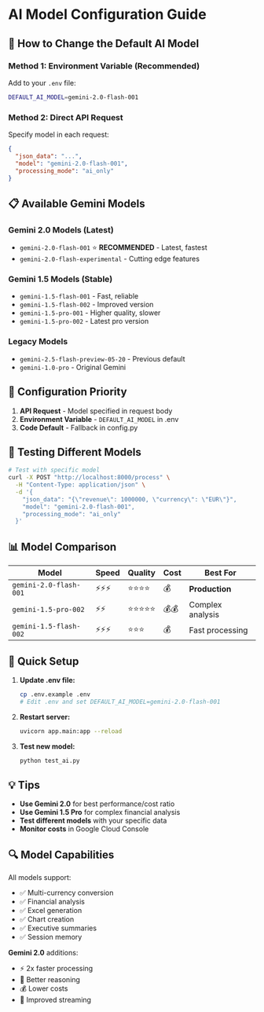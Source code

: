 # AI Model Configuration Guide

## 🤖 How to Change the Default AI Model

### **Method 1: Environment Variable (Recommended)**

Add to your `.env` file:
```bash
DEFAULT_AI_MODEL=gemini-2.0-flash-001
```

### **Method 2: Direct API Request**

Specify model in each request:
```json
{
  "json_data": "...",
  "model": "gemini-2.0-flash-001",
  "processing_mode": "ai_only"
}
```

## 📋 **Available Gemini Models**

### **Gemini 2.0 Models (Latest)**
- `gemini-2.0-flash-001` ⭐ **RECOMMENDED** - Latest, fastest
- `gemini-2.0-flash-experimental` - Cutting edge features

### **Gemini 1.5 Models (Stable)**
- `gemini-1.5-flash-001` - Fast, reliable
- `gemini-1.5-flash-002` - Improved version
- `gemini-1.5-pro-001` - Higher quality, slower
- `gemini-1.5-pro-002` - Latest pro version

### **Legacy Models**
- `gemini-2.5-flash-preview-05-20` - Previous default
- `gemini-1.0-pro` - Original Gemini

## 🔧 **Configuration Priority**

1. **API Request** - Model specified in request body
2. **Environment Variable** - `DEFAULT_AI_MODEL` in .env
3. **Code Default** - Fallback in config.py

## 🧪 **Testing Different Models**

```bash
# Test with specific model
curl -X POST "http://localhost:8000/process" \
  -H "Content-Type: application/json" \
  -d '{
    "json_data": "{\"revenue\": 1000000, \"currency\": \"EUR\"}",
    "model": "gemini-2.0-flash-001",
    "processing_mode": "ai_only"
  }'
```

## 📊 **Model Comparison**

| Model | Speed | Quality | Cost | Best For |
|-------|-------|---------|------|----------|
| `gemini-2.0-flash-001` | ⚡⚡⚡ | ⭐⭐⭐⭐ | 💰 | **Production** |
| `gemini-1.5-pro-002` | ⚡⚡ | ⭐⭐⭐⭐⭐ | 💰💰 | Complex analysis |
| `gemini-1.5-flash-002` | ⚡⚡⚡ | ⭐⭐⭐ | 💰 | Fast processing |

## 🚀 **Quick Setup**

1. **Update .env file:**
   ```bash
   cp .env.example .env
   # Edit .env and set DEFAULT_AI_MODEL=gemini-2.0-flash-001
   ```

2. **Restart server:**
   ```bash
   uvicorn app.main:app --reload
   ```

3. **Test new model:**
   ```bash
   python test_ai.py
   ```

## 💡 **Tips**

- **Use Gemini 2.0** for best performance/cost ratio
- **Use Gemini 1.5 Pro** for complex financial analysis
- **Test different models** with your specific data
- **Monitor costs** in Google Cloud Console

## 🔍 **Model Capabilities**

All models support:
- ✅ Multi-currency conversion
- ✅ Financial analysis
- ✅ Excel generation
- ✅ Chart creation
- ✅ Executive summaries
- ✅ Session memory

**Gemini 2.0** additions:
- ⚡ 2x faster processing
- 🧠 Better reasoning
- 💰 Lower costs
- 🔄 Improved streaming